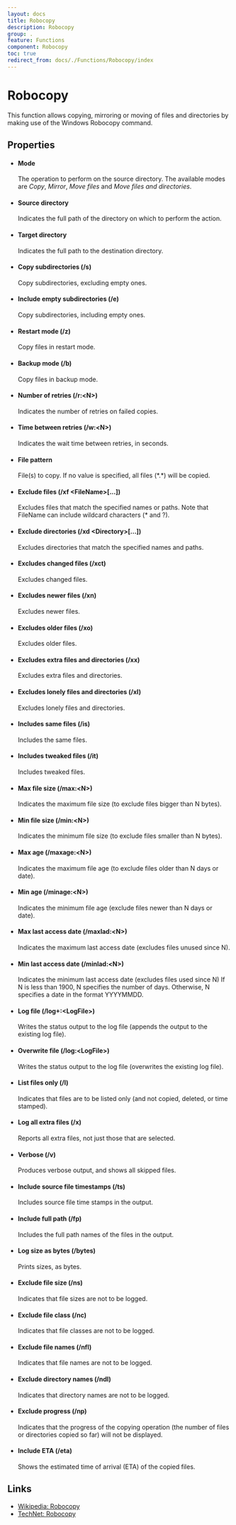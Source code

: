 ```yaml
---
layout: docs
title: Robocopy
description: Robocopy
group: .
feature: Functions
component: Robocopy
toc: true
redirect_from: docs/./Functions/Robocopy/index
---
```

Robocopy
========

This function allows copying, mirroring or moving of files and directories by making use of the Windows Robocopy command.

Properties
----------

-  #### Mode

    The operation to perform on the source directory. The available modes are *Copy*, *Mirror*, *Move files* and *Move files and directories*.

-  #### Source directory

    Indicates the full path of the directory on which to perform the action.

-  #### Target directory

    Indicates the full path to the destination directory.

-  #### Copy subdirectories (/s)
    
    Copy subdirectories, excluding empty ones.

-  #### Include empty subdirectories (/e)
    Copy subdirectories, including empty ones.

-  #### Restart mode (/z)
    Copy files in restart mode.
 
-  #### Backup mode (/b)
    Copy files in backup mode.

-  #### Number of retries (/r:&lt;N&gt;)
    Indicates the number of retries on failed copies.

-  #### Time between retries (/w:&lt;N&gt;)
    Indicates the wait time between retries, in seconds.

-  #### File pattern
    File(s) to copy.  If no value is specified, all files (\*.*) will be copied.
  
-  #### Exclude files (/xf &lt;FileName&gt;[...])
    Excludes files that match the specified names or paths. Note that FileName can include wildcard characters (* and ?).

-  #### Exclude directories (/xd &lt;Directory&gt;[...])
    Excludes directories that match the specified names and paths.

-  #### Excludes changed files (/xct)
    Excludes changed files.

-  #### Excludes newer files (/xn)
    Excludes newer files.

-  #### Excludes older files (/xo)
    Excludes older files.

-  #### Excludes extra files and directories (/xx)
    Excludes extra files and directories.

-  #### Excludes lonely files and directories (/xl)
    Excludes lonely files and directories.

-  #### Includes same files (/is)
    Includes the same files.

-  #### Includes tweaked files (/it)
    Includes tweaked files.

-  #### Max file size (/max:&lt;N&gt;)
    Indicates the maximum file size (to exclude files bigger than N bytes).

-  #### Min file size (/min:&lt;N&gt;)
    Indicates the minimum file size (to exclude files smaller than N bytes).

-  #### Max age (/maxage:&lt;N&gt;)
    Indicates the maximum file age (to exclude files older than N days or date).

-  #### Min age (/minage:&lt;N&gt;)
    Indicates the minimum file age (exclude files newer than N days or date).

-  #### Max last access date (/maxlad:&lt;N&gt;)
    Indicates the maximum last access date (excludes files unused since N).

-  #### Min last access date (/minlad:&lt;N&gt;)
    Indicates the minimum last access date (excludes files used since N) If N is less than 1900, N specifies the number of days. Otherwise, N specifies a date in the format YYYYMMDD.

-  #### Log file (/log+:&lt;LogFile&gt;)
    Writes the status output to the log file (appends the output to the existing log file).

-  #### Overwrite file (/log:&lt;LogFile&gt;)
    Writes the status output to the log file (overwrites the existing log file).

-  #### List files only (/l)
	Indicates that files are to be listed only (and not copied, deleted, or time stamped).

-  #### Log all extra files (/x)
    Reports all extra files, not just those that are selected.

-  #### Verbose (/v)
    Produces verbose output, and shows all skipped files.

-  #### Include source file timestamps (/ts)
    Includes source file time stamps in the output.

-  #### Include full path (/fp)
    Includes the full path names of the files in the output.

-  #### Log size as bytes (/bytes)
    Prints sizes, as bytes.

-  #### Exclude file size (/ns)
    Indicates that file sizes are not to be logged.

-  #### Exclude file class (/nc)
    Indicates that file classes are not to be logged.

-  #### Exclude file names (/nfl)
    Indicates that file names are not to be logged.

-  #### Exclude directory names (/ndl)
    Indicates that directory names are not to be logged.

-  #### Exclude progress (/np)
    Indicates that the progress of the copying operation (the number of files or directories copied so far) will not be displayed.

-  #### Include ETA (/eta)
    Shows the estimated time of arrival (ETA) of the copied files.
 
Links
-----

- [Wikipedia: Robocopy](https://en.wikipedia.org/wiki/Robocopy)  
- [TechNet: Robocopy](https://technet.microsoft.com/en-us/library/cc733145.aspx)  
